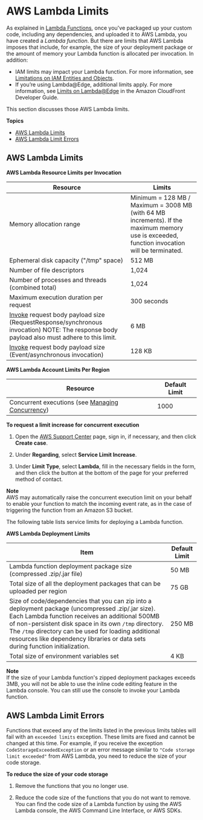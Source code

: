 # AWS Lambda Limits<a name="limits"></a>

As explained in [Lambda Functions](lambda-introduction-function.md), once you've packaged up your custom code, including any dependencies, and uploaded it to AWS Lambda, you have created a *Lambda function*\. But there are limits that AWS Lambda imposes that include, for example, the size of your deployment package or the amount of memory your Lambda function is allocated per invocation\. In addition: 
+ IAM limits may impact your Lambda function\. For more information, see [Limitations on IAM Entities and Objects](https://docs.aws.amazon.com/IAM/latest/UserGuide/reference_iam-limits.html)\.
+ If you’re using Lambda@Edge, additional limits apply\. For more information, see [Limits on Lambda@Edge](https://docs.aws.amazon.com/AmazonCloudFront/latest/DeveloperGuide/cloudfront-limits.html#limits-lambda-at-edge) in the Amazon CloudFront Developer Guide\.

 This section discusses those AWS Lambda limits\.

**Topics**
+ [AWS Lambda Limits](#limits-list)
+ [AWS Lambda Limit Errors](#limits-troubleshooting)

## AWS Lambda Limits<a name="limits-list"></a>


**AWS Lambda Resource Limits per Invocation**  

| Resource | Limits | 
| --- | --- | 
| Memory allocation range  | Minimum = 128 MB / Maximum = 3008 MB \(with 64 MB increments\)\. If the maximum memory use is exceeded, function invocation will be terminated\. | 
| Ephemeral disk capacity \("/tmp" space\) | 512 MB | 
| Number of file descriptors  | 1,024 | 
| Number of processes and threads \(combined total\) | 1,024 | 
| Maximum execution duration per request | 300 seconds | 
| [Invoke](API_Invoke.md) request body payload size \(RequestResponse/synchronous invocation\) NOTE: The response body payload also must adhere to this limit\. | 6 MB  | 
| [Invoke](API_Invoke.md) request body payload size \(Event/asynchronous invocation\) | 128 KB | 


**AWS Lambda Account Limits Per Region**  

| Resource | Default Limit | 
| --- | --- | 
| Concurrent executions \(see [Managing Concurrency](concurrent-executions.md)\)  | 1000 | 

**To request a limit increase for concurrent execution**

1. Open the [AWS Support Center](https://console.aws.amazon.com/support/home#/) page, sign in, if necessary, and then click **Create case**\.

1. Under **Regarding**, select **Service Limit Increase**\.

1. Under **Limit Type**, select **Lambda**, fill in the necessary fields in the form, and then click the button at the bottom of the page for your preferred method of contact\.

**Note**  
AWS may automatically raise the concurrent execution limit on your behalf to enable your function to match the incoming event rate, as in the case of triggering the function from an Amazon S3 bucket\.

The following table lists service limits for deploying a Lambda function\.


**AWS Lambda Deployment Limits**  

| Item | Default Limit | 
| --- | --- | 
| Lambda function deployment package size \(compressed \.zip/\.jar file\) | 50 MB | 
| Total size of all the deployment packages that can be uploaded per region | 75 GB | 
| Size of code/dependencies that you can zip into a deployment package \(uncompressed \.zip/\.jar size\)\. Each Lambda function receives an additional 500MB of non\-persistent disk space in its own `/tmp` directory\. The `/tmp` directory can be used for loading additional resources like dependency libraries or data sets during function initialization\.  | 250 MB | 
| Total size of environment variables set | 4 KB | 

**Note**  
If the size of your Lambda function's zipped deployment packages exceeds 3MB, you will not be able to use the inline code editing feature in the Lambda console\. You can still use the console to invoke your Lambda function\.

## AWS Lambda Limit Errors<a name="limits-troubleshooting"></a>

Functions that exceed any of the limits listed in the previous limits tables will fail with an `exceeded limits` exception\. These limits are fixed and cannot be changed at this time\. For example, if you receive the exception `CodeStorageExceededException` or an error message similar to `"Code storage limit exceeded"` from AWS Lambda, you need to reduce the size of your code storage\.

**To reduce the size of your code storage**

1. Remove the functions that you no longer use\.

1. Reduce the code size of the functions that you do not want to remove\. You can find the code size of a Lambda function by using the AWS Lambda console, the AWS Command Line Interface, or AWS SDKs\.